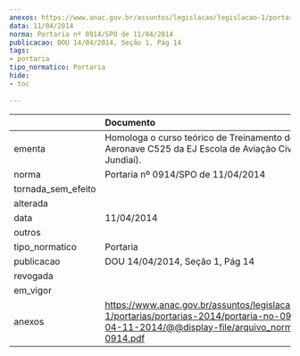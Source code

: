 ```yaml
---
anexos: https://www.anac.gov.br/assuntos/legislacao/legislacao-1/portarias/portarias-2014/portaria-no-0914-spo-de-04-11-2014/@@display-file/arquivo_norma/PA2014-0914.pdf
data: 11/04/2014
norma: Portaria nº 0914/SPO de 11/04/2014
publicacao: DOU 14/04/2014, Seção 1, Pág 14
tags:
- portaria
tipo_normatico: Portaria
hide: 
- toc 
 
---
```


|                    | Documento                                                                                                                                                         |
|:-------------------|:------------------------------------------------------------------------------------------------------------------------------------------------------------------|
| ementa             | Homologa o curso teórico de Treinamento de Solo da Aeronave C525 da EJ Escola de Aviação Civil (filial Jundiaí).                                                  |
| norma              | Portaria nº 0914/SPO de 11/04/2014                                                                                                                                |
| tornada_sem_efeito |                                                                                                                                                                   |
| alterada           |                                                                                                                                                                   |
| data               | 11/04/2014                                                                                                                                                        |
| outros             |                                                                                                                                                                   |
| tipo_normatico     | Portaria                                                                                                                                                          |
| publicacao         | DOU 14/04/2014, Seção 1, Pág 14                                                                                                                                   |
| revogada           |                                                                                                                                                                   |
| em_vigor           |                                                                                                                                                                   |
| anexos             | https://www.anac.gov.br/assuntos/legislacao/legislacao-1/portarias/portarias-2014/portaria-no-0914-spo-de-04-11-2014/@@display-file/arquivo_norma/PA2014-0914.pdf |